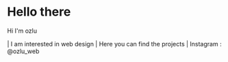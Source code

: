 # Hello there

Hi I'm ozlu

| I am interested in web design
| Here you can find the projects
| Instagram : @ozlu_web
